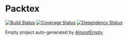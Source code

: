 Packtex
=======

[![Build Status](https://travis-ci.org/TheKevJames/packtex.svg?branch=master)](https://travis-ci.org/TheKevJames/packtex) [![Coverage Status](https://coveralls.io/repos/TheKevJames/packtex/badge.png?branch=master)](https://coveralls.io/r/TheKevJames/packtex?branch=master) [![Dependency Status](https://gemnasium.com/TheKevJames/packtex.svg)](https://gemnasium.com/TheKevJames/packtex)

Empty project auto-generated by [AlmostEmpty](https://github.com/TheKevJames/almost-empty)

